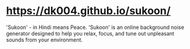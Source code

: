 # https://dk004.github.io/sukoon/
'Sukoon' - in Hindi means Peace. 'Sukoon' is an online background noise generator designed to help you relax, focus, and tune out unpleasant sounds from your environment. 
